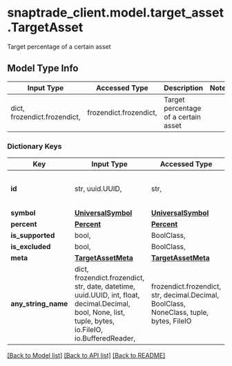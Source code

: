 # snaptrade_client.model.target_asset.TargetAsset

Target percentage of a certain asset

## Model Type Info
Input Type | Accessed Type | Description | Notes
------------ | ------------- | ------------- | -------------
dict, frozendict.frozendict,  | frozendict.frozendict,  | Target percentage of a certain asset | 

### Dictionary Keys
Key | Input Type | Accessed Type | Description | Notes
------------ | ------------- | ------------- | ------------- | -------------
**id** | str, uuid.UUID,  | str,  |  | [optional] value must be a uuid
**symbol** | [**UniversalSymbol**](UniversalSymbol.md) | [**UniversalSymbol**](UniversalSymbol.md) |  | [optional] 
**percent** | [**Percent**](Percent.md) | [**Percent**](Percent.md) |  | [optional] 
**is_supported** | bool,  | BoolClass,  |  | [optional] 
**is_excluded** | bool,  | BoolClass,  |  | [optional] 
**meta** | [**TargetAssetMeta**](TargetAssetMeta.md) | [**TargetAssetMeta**](TargetAssetMeta.md) |  | [optional] 
**any_string_name** | dict, frozendict.frozendict, str, date, datetime, uuid.UUID, int, float, decimal.Decimal, bool, None, list, tuple, bytes, io.FileIO, io.BufferedReader,  | frozendict.frozendict, str, decimal.Decimal, BoolClass, NoneClass, tuple, bytes, FileIO | any string name can be used but the value must be the correct type | [optional]

[[Back to Model list]](../../README.md#documentation-for-models) [[Back to API list]](../../README.md#documentation-for-api-endpoints) [[Back to README]](../../README.md)

